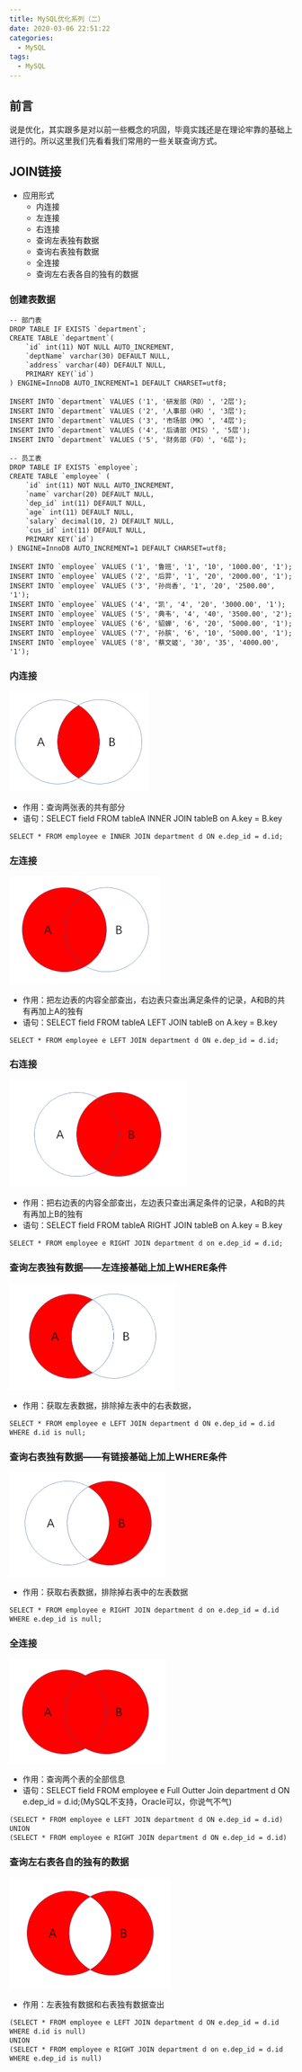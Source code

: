 ```yaml
---
title: MySQL优化系列（二）
date: 2020-03-06 22:51:22
categories:
  - MySQL
tags:
  - MySQL
---
```


## 前言
说是优化，其实跟多是对以前一些概念的巩固，毕竟实践还是在理论牢靠的基础上进行的。所以这里我们先看看我们常用的一些关联查询方式。

## JOIN链接

- 应用形式
  - 内连接
  - 左连接
  - 右连接
  - 查询左表独有数据
  - 查询右表独有数据
  - 全连接
  - 查询左右表各自的独有的数据

<!-- more -->

### 创建表数据

```mysql
-- 部门表
DROP TABLE IF EXISTS `department`;
CREATE TABLE `department`(
    `id` int(11) NOT NULL AUTO_INCREMENT,
    `deptName` varchar(30) DEFAULT NULL,
    `address` varchar(40) DEFAULT NULL,
    PRIMARY KEY(`id`)
) ENGINE=InnoDB AUTO_INCREMENT=1 DEFAULT CHARSET=utf8;

INSERT INTO `department` VALUES ('1', '研发部（RD）', '2层');
INSERT INTO `department` VALUES ('2', '人事部（HR）', '3层');
INSERT INTO `department` VALUES ('3', '市场部（MK）', '4层');
INSERT INTO `department` VALUES ('4', '后请部（MIS）', '5层');
INSERT INTO `department` VALUES ('5', '财务部（FD）', '6层');

-- 员工表
DROP TABLE IF EXISTS `employee`;
CREATE TABLE `employee` (
    `id` int(11) NOT NULL AUTO_INCREMENT,
    `name` varchar(20) DEFAULT NULL,
    `dep_id` int(11) DEFAULT NULL,
    `age` int(11) DEFAULT NULL,
    `salary` decimal(10, 2) DEFAULT NULL,
    `cus_id` int(11) DEFAULT NULL,
    PRIMARY KEY(`id`)
) ENGINE=InnoDB AUTO_INCREMENT=1 DEFAULT CHARSET=utf8;

INSERT INTO `employee` VALUES ('1', '鲁班', '1', '10', '1000.00', '1');
INSERT INTO `employee` VALUES ('2', '后羿', '1', '20', '2000.00', '1');
INSERT INTO `employee` VALUES ('3', '孙尚香', '1', '20', '2500.00', '1');
INSERT INTO `employee` VALUES ('4', '凯', '4', '20', '3000.00', '1');
INSERT INTO `employee` VALUES ('5', '典韦', '4', '40', '3500.00', '2');
INSERT INTO `employee` VALUES ('6', '貂蝉', '6', '20', '5000.00', '1');
INSERT INTO `employee` VALUES ('7', '孙膑', '6', '10', '5000.00', '1');
INSERT INTO `employee` VALUES ('8', '蔡文姬', '30', '35', '4000.00', '1');
```

### 内连接

<img src="/images/mysql-optimization/内连接.png" alt="演示文稿1" style="zoom:50%;" />

- 作用：查询两张表的共有部分
- 语句：SELECT field FROM tableA INNER JOIN tableB on A.key = B.key

```mysql
SELECT * FROM employee e INNER JOIN department d ON e.dep_id = d.id;
```



### 左连接

<img src="/images/mysql-optimization/左连接.png" alt="左连接" style="zoom:50%;" />

- 作用：把左边表的内容全部查出，右边表只查出满足条件的记录，A和B的共有再加上A的独有
- 语句：SELECT field FROM tableA LEFT JOIN tableB on A.key = B.key

```mysql
SELECT * FROM employee e LEFT JOIN department d ON e.dep_id = d.id;
```


### 右连接

<img src="/images/mysql-optimization/右连接.png" alt="右连接" style="zoom:50%;" />

- 作用：把右边表的内容全部查出，左边表只查出满足条件的记录，A和B的共有再加上B的独有
- 语句：SELECT field FROM tableA RIGHT JOIN tableB on A.key = B.key

```mysql
SELECT * FROM employee e RIGHT JOIN department d on e.dep_id = d.id;
```



### 查询左表独有数据——左连接基础上加上WHERE条件

<img src="/images/mysql-optimization/查询左表独有数据.png" alt="查询左表独有数据" style="zoom:50%;" />

- 作用：获取左表数据，排除掉左表中的右表数据，

```mysql
SELECT * FROM employee e LEFT JOIN department d ON e.dep_id = d.id WHERE d.id is null;
```



### 查询右表独有数据——有链接基础上加上WHERE条件

<img src="/images/mysql-optimization/查询右表独有数据.png" alt="查询右表独有数据" style="zoom:50%;" />

- 作用：获取右表数据，排除掉右表中的左表数据

```mysql
SELECT * FROM employee e RIGHT JOIN department d on e.dep_id = d.id WHERE e.dep_id is null;
```



### 全连接

<img src="/images/mysql-optimization/全连接.png" alt="全连接" style="zoom:50%;" />

- 作用：查询两个表的全部信息
- 语句：SELECT field FROM employee e Full Outter Join department d ON e.dep_id = d.id;(MySQL不支持，Oracle可以，你说气不气)

```mysql
(SELECT * FROM employee e LEFT JOIN department d ON e.dep_id = d.id)
UNION
(SELECT * FROM employee e RIGHT JOIN department d ON e.dep_id = d.id)
```



### 查询左右表各自的独有的数据

<img src="/images/mysql-optimization/查询左右表各自的独有的数据.png" alt="查询左右表各自的独有的数据" style="zoom:50%;" />

- 作用：左表独有数据和右表独有数据查出

```mysql
(SELECT * FROM employee e LEFT JOIN department d ON e.dep_id = d.id WHERE d.id is null)
UNION
(SELECT * FROM employee e RIGHT JOIN department d on e.dep_id = d.id WHERE e.dep_id is null)
```
